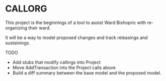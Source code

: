 # CALLORG

This project is the beginnings of a tool to
assist Ward Bishopric with re-organizing their ward.

It will be a way to model proposed changes
and track releasings and sustainings.

TODO

- Add stubs that modify callings into Project
- Move AddTransaction into the Project calls above
- Build a diff summary between the base model and the proposed model.

